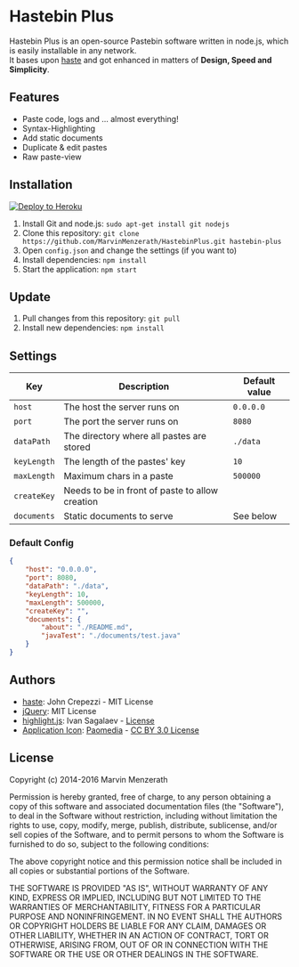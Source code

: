 # Hastebin Plus
Hastebin Plus is an open-source Pastebin software written in node.js, which is easily installable in any network.  
It bases upon [haste](https://github.com/seejohnrun/haste-server) and got enhanced in matters of **Design, Speed and Simplicity**.

## Features
* Paste code, logs and ... almost everything!
* Syntax-Highlighting
* Add static documents
* Duplicate & edit pastes
* Raw paste-view

## Installation
[![Deploy to Heroku](https://www.herokucdn.com/deploy/button.png)](https://heroku.com/deploy?template=https://github.com/MarvinMenzerath/HastebinPlus)

1. Install Git and node.js: `sudo apt-get install git nodejs`
2. Clone this repository: `git clone https://github.com/MarvinMenzerath/HastebinPlus.git hastebin-plus`
3. Open `config.json` and change the settings (if you want to)
4. Install dependencies: `npm install`
5. Start the application: `npm start`

## Update
1. Pull changes from this repository: `git pull`
2. Install new dependencies: `npm install`

## Settings
| Key                    | Description                                     | Default value |
| ---------------------- | ----------------------------------------------- | ------------- |
| `host`                 | The host the server runs on                     | `0.0.0.0`     |
| `port`                 | The port the server runs on                     | `8080`        |
| `dataPath`             | The directory where all pastes are stored       | `./data`      |
| `keyLength`            | The length of the pastes' key                   | `10`          |
| `maxLength`            | Maximum chars in a paste                        | `500000`      |
| `createKey`            | Needs to be in front of paste to allow creation | ` `            |
| `documents`            | Static documents to serve                       | See below     |

### Default Config
```json
{
	"host": "0.0.0.0",
	"port": 8080,
	"dataPath": "./data",
	"keyLength": 10,
	"maxLength": 500000,
	"createKey": "",
	"documents": {
		"about": "./README.md",
		"javaTest": "./documents/test.java"
	}
}
```

## Authors
* [haste](https://github.com/seejohnrun/haste-server): John Crepezzi - MIT License
* [jQuery](https://github.com/jquery/jquery): MIT License
* [highlight.js](https://github.com/isagalaev/highlight.js): Ivan Sagalaev - [License](https://github.com/isagalaev/highlight.js/blob/master/LICENSE)
* [Application Icon](https://www.iconfinder.com/icons/285631/notepad_icon): [Paomedia](https://www.iconfinder.com/paomedia) - [CC BY 3.0 License](http://creativecommons.org/licenses/by/3.0/)

## License
Copyright (c) 2014-2016 Marvin Menzerath

Permission is hereby granted, free of charge, to any person obtaining a copy of this software and associated documentation files (the "Software"), to deal in the Software without restriction, including without limitation the rights to use, copy, modify, merge, publish, distribute, sublicense, and/or sell copies of the Software, and to permit persons to whom the Software is furnished to do so, subject to the following conditions:

The above copyright notice and this permission notice shall be included in all copies or substantial portions of the Software.

THE SOFTWARE IS PROVIDED "AS IS", WITHOUT WARRANTY OF ANY KIND, EXPRESS OR IMPLIED, INCLUDING BUT NOT LIMITED TO THE WARRANTIES OF MERCHANTABILITY, FITNESS FOR A PARTICULAR PURPOSE AND NONINFRINGEMENT. IN NO EVENT SHALL THE AUTHORS OR COPYRIGHT HOLDERS BE LIABLE FOR ANY CLAIM, DAMAGES OR OTHER LIABILITY, WHETHER IN AN ACTION OF CONTRACT, TORT OR OTHERWISE, ARISING FROM, OUT OF OR IN CONNECTION WITH THE SOFTWARE OR THE USE OR OTHER DEALINGS IN THE SOFTWARE.
